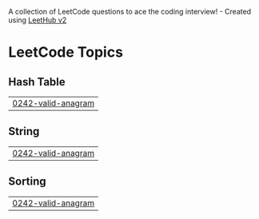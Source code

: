 A collection of LeetCode questions to ace the coding interview! - Created using [LeetHub v2](https://github.com/arunbhardwaj/LeetHub-2.0)
<!---LeetCode Topics Start-->
# LeetCode Topics
## Hash Table
|  |
| ------- |
| [0242-valid-anagram](https://github.com/AliRizvi433/leetcode/tree/master/0242-valid-anagram) |
## String
|  |
| ------- |
| [0242-valid-anagram](https://github.com/AliRizvi433/leetcode/tree/master/0242-valid-anagram) |
## Sorting
|  |
| ------- |
| [0242-valid-anagram](https://github.com/AliRizvi433/leetcode/tree/master/0242-valid-anagram) |
<!---LeetCode Topics End-->